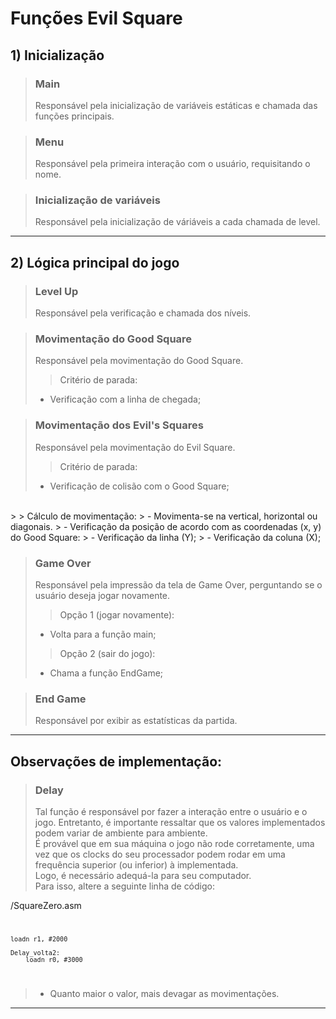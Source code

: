 # **Funções Evil Square**
## 1) **Inicialização**

> ### **Main** <br> 
> Responsável pela inicialização de variáveis estáticas e chamada das funções principais. 

> ### **Menu** <br>
> Responsável pela primeira interação com o usuário, requisitando o nome.

> ### **Inicialização de variáveis** <br>
> Responsável pela inicialização de váriáveis a cada chamada de level.

---

## 2) **Lógica principal do jogo**
> ### **Level Up** <br> 
> Responsável pela verificação e chamada dos níveis.

> ### **Movimentação do Good Square** <br> 
> Responsável pela movimentação do Good Square. <br> 
> > Critério de parada:
> - Verificação com a linha de chegada;

> ### **Movimentação dos Evil's Squares** <br> 
> Responsável pela movimentação do Evil Square. <br> 
> > Critério de parada:
> - Verificação de colisão com o Good Square;
<br>
> > Cálculo de movimentação:
> - Movimenta-se na vertical, horizontal ou diagonais.
> - Verificação da posição de acordo com as coordenadas (x, y) do Good Square:
>   - Verificação da linha (Y);
>   - Verificação da coluna (X);

> ### **Game Over** <br> 
> Responsável pela impressão da tela de Game Over, perguntando se o usuário deseja jogar novamente.<br> 
> > Opção 1 (jogar novamente):
> - Volta para a função main;
> > Opção 2 (sair do jogo):
> - Chama a função EndGame;

> ### **End Game** <br> 
> Responsável por exibir as estatísticas da partida.<br> 

---

## **Observações de implementação:**

> ### **Delay** <br> 
> Tal função é responsável por fazer a interação entre o usuário e o jogo. Entretanto, é importante ressaltar que os valores implementados podem variar de ambiente para ambiente.  
> É provável que em sua máquina o jogo não rode corretamente, uma vez que os clocks do seu processador podem rodar em uma frequência superior (ou inferior)  à implementada. <br>
> Logo, é necessário adequá-la para seu computador. <br>
> Para isso, altere a seguinte linha de código:

/SquareZero.asm
<code>

    loadn r1, #2000
	
    Delay_volta2:
	    loadn r0, #3000
</code>

> - Quanto maior o valor, mais devagar as movimentações.

---